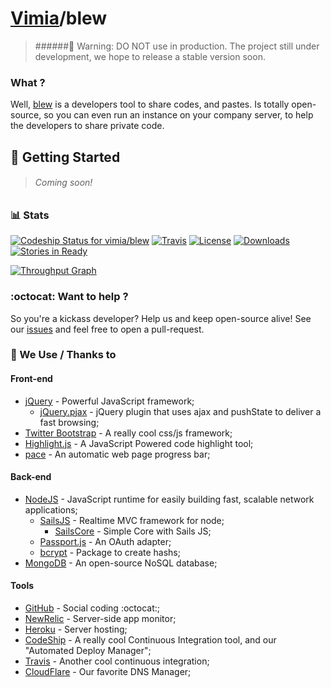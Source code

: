 [Vimia](http://github.com/vimia)/blew 
========

> ######:construction: Warning: DO NOT use in production.
> The project still under development, we hope to release a stable version soon. 


### What ?
 
 Well, [blew](http://blew.io) is a developers tool to share codes, and pastes.
 Is totally open-source, so you can even run an instance on your company server, to help the developers to share private code.

## :rocket: Getting Started

> ###### Coming soon!

 
### :bar_chart: Stats



[![Codeship Status for vimia/blew](http://img.shields.io/codeship/8a1061c0-1013-0132-bd99-12312912b657.svg?style=flat)](https://codeship.io/projects/32773)
[![Travis](http://img.shields.io/travis/vimia/blew.svg?style=flat)](https://travis-ci.org/vimia/blew)
[![License](http://img.shields.io/npm/l/blew.svg?style=flat)](https://raw.githubusercontent.com/vimia/blew/master/LICENSE)
[![Downloads](http://img.shields.io/npm/dm/blew.svg?style=flat)](https://npmjs.org/package/blew)
[![Stories in Ready](https://badge.waffle.io/vimia/blew.svg?label=ready&title=Ready)](http://waffle.io/vimia/blew)

[![Throughput Graph](https://graphs.waffle.io/vimia/blew/throughput.svg)](https://waffle.io/vimia/blew/metrics)


### :octocat: Want to help ?

So you're a kickass developer? Help us and keep open-source alive!
See our [issues](http://github.com/vimia/blew/issues) and feel free to open a pull-request.

### :clap: We Use / Thanks to

#### Front-end
* [jQuery](http://jquery.com) - Powerful JavaScript framework;
	* [jQuery.pjax](https://github.com/defunkt/jquery-pjax) - jQuery plugin that uses ajax and pushState to deliver a fast browsing;
* [Twitter Bootstrap](http://getbootstrap.com/) - A really cool css/js framework;
* [Highlight.js](https://highlightjs.org/) - A JavaScript Powered code highlight tool;
* [pace](https://github.com/HubSpot/pace) - An automatic web page progress bar;

#### Back-end

* [NodeJS](http://nodejs.org/) - JavaScript runtime for easily building fast, scalable network applications;
	* [SailsJS](http://sailsjs.org/) - Realtime MVC framework for node;
		* [SailsCore](https://github.com/vimia/sails-core) - Simple Core with Sails JS;
	* [Passport.js](http://passportjs.org/) - An OAuth adapter;
	* [bcrypt](https://github.com/ncb000gt/node.bcrypt.js) - Package to create hashs;
* [MongoDB](http://mongodb.org/) - An open-source NoSQL database;

#### Tools

* [GitHub](http://github.com/) - Social coding :octocat:;
* [NewRelic](http://newrelic.com/) - Server-side app monitor;
* [Heroku](http://heroku.com/) - Server hosting;
* [CodeShip](http://codeship.io/) - A really cool Continuous Integration tool, and our "Automated Deploy Manager";
* [Travis](http://travis.ci/) - Another cool continuous integration;
* [CloudFlare](http://cloudflare.com/) - Our favorite DNS Manager;

